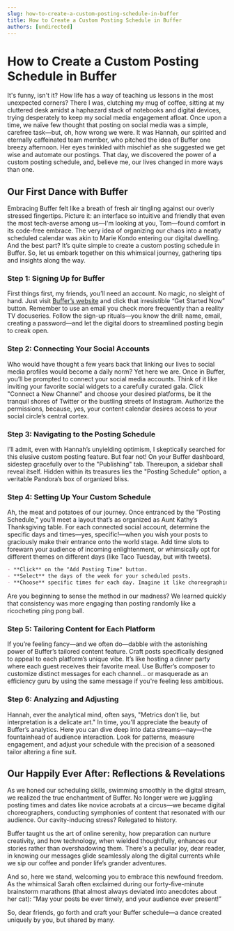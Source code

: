 ```yaml
---
slug: how-to-create-a-custom-posting-schedule-in-buffer
title: How to Create a Custom Posting Schedule in Buffer
authors: [undirected]
---
```



# How to Create a Custom Posting Schedule in Buffer

It's funny, isn't it? How life has a way of teaching us lessons in the most unexpected corners? There I was, clutching my mug of coffee, sitting at my cluttered desk amidst a haphazard stack of notebooks and digital devices, trying desperately to keep my social media engagement afloat. Once upon a time, we naïve few thought that posting on social media was a simple, carefree task—but, oh, how wrong we were. It was Hannah, our spirited and eternally caffeinated team member, who pitched the idea of Buffer one breezy afternoon. Her eyes twinkled with mischief as she suggested we get wise and automate our postings. That day, we discovered the power of a custom posting schedule, and, believe me, our lives changed in more ways than one.

## Our First Dance with Buffer

Embracing Buffer felt like a breath of fresh air tingling against our overly stressed fingertips. Picture it: an interface so intuitive and friendly that even the most tech-averse among us—I'm looking at you, Tom—found comfort in its code-free embrace. The very idea of organizing our chaos into a neatly scheduled calendar was akin to Marie Kondo entering our digital dwelling. And the best part? It’s quite simple to create a custom posting schedule in Buffer. So, let us embark together on this whimsical journey, gathering tips and insights along the way.

### Step 1: Signing Up for Buffer

First things first, my friends, you’ll need an account. No magic, no sleight of hand. Just visit [Buffer’s website](https://buffer.com) and click that irresistible “Get Started Now” button. Remember to use an email you check more frequently than a reality TV docuseries. Follow the sign-up rituals—you know the drill: name, email, creating a password—and let the digital doors to streamlined posting begin to creak open.

### Step 2: Connecting Your Social Accounts

Who would have thought a few years back that linking our lives to social media profiles would become a daily norm? Yet here we are. Once in Buffer, you’ll be prompted to connect your social media accounts. Think of it like inviting your favorite social widgets to a carefully curated gala. Click "Connect a New Channel" and choose your desired platforms, be it the tranquil shores of Twitter or the bustling streets of Instagram. Authorize the permissions, because, yes, your content calendar desires access to your social circle’s central cortex.

### Step 3: Navigating to the Posting Schedule

I’ll admit, even with Hannah’s unyielding optimism, I skeptically searched for this elusive custom posting feature. But fear not! On your Buffer dashboard, sidestep gracefully over to the "Publishing" tab. Thereupon, a sidebar shall reveal itself. Hidden within its treasures lies the "Posting Schedule" option, a veritable Pandora’s box of organized bliss.

### Step 4: Setting Up Your Custom Schedule

Ah, the meat and potatoes of our journey. Once entranced by the "Posting Schedule," you’ll meet a layout that’s as organized as Aunt Kathy’s Thanksgiving table. For each connected social account, determine the specific days and times—yes, specific!—when you wish your posts to graciously make their entrance onto the world stage. Add time slots to forewarn your audience of incoming enlightenment, or whimsically opt for different themes on different days (like Taco Tuesday, but with tweets).

```markdown
- **Click** on the "Add Posting Time" button.
- **Select** the days of the week for your scheduled posts.
- **Choose** specific times for each day. Imagine it like choreographing a digital dance routine.
```

Are you beginning to sense the method in our madness? We learned quickly that consistency was more engaging than posting randomly like a ricocheting ping pong ball.

### Step 5: Tailoring Content for Each Platform

If you’re feeling fancy—and we often do—dabble with the astonishing power of Buffer’s tailored content feature. Craft posts specifically designed to appeal to each platform’s unique vibe. It’s like hosting a dinner party where each guest receives their favorite meal. Use Buffer’s composer to customize distinct messages for each channel… or masquerade as an efficiency guru by using the same message if you're feeling less ambitious.

### Step 6: Analyzing and Adjusting

Hannah, ever the analytical mind, often says, "Metrics don’t lie, but interpretation is a delicate art." In time, you'll appreciate the beauty of Buffer’s analytics. Here you can dive deep into data streams—nay—the fountainhead of audience interaction. Look for patterns, measure engagement, and adjust your schedule with the precision of a seasoned tailor altering a fine suit.

## Our Happily Ever After: Reflections & Revelations

As we honed our scheduling skills, swimming smoothly in the digital stream, we realized the true enchantment of Buffer. No longer were we juggling posting times and dates like novice acrobats at a circus—we became digital choreographers, conducting symphonies of content that resonated with our audience. Our cavity-inducing stress? Relegated to history.

Buffer taught us the art of online serenity, how preparation can nurture creativity, and how technology, when wielded thoughtfully, enhances our stories rather than overshadowing them. There's a peculiar joy, dear reader, in knowing our messages glide seamlessly along the digital currents while we sip our coffee and ponder life’s grander adventures.

And so, here we stand, welcoming you to embrace this newfound freedom. As the whimsical Sarah often exclaimed during our forty-five-minute brainstorm marathons (that almost always deviated into anecdotes about her cat): “May your posts be ever timely, and your audience ever present!”

So, dear friends, go forth and craft your Buffer schedule—a dance created uniquely by you, but shared by many.